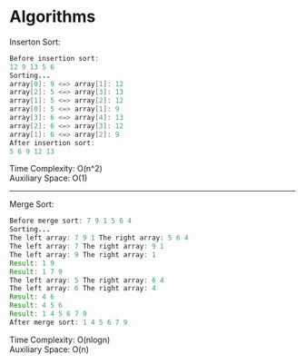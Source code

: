 # Algorithms
Inserton Sort:
```java
Before insertion sort:
12 9 13 5 6 
Sorting...
array[0]: 9 <=> array[1]: 12
array[2]: 5 <=> array[3]: 13
array[1]: 5 <=> array[2]: 12
array[0]: 5 <=> array[1]: 9
array[3]: 6 <=> array[4]: 13
array[2]: 6 <=> array[3]: 12
array[1]: 6 <=> array[2]: 9
After insertion sort:
5 6 9 12 13 
```
Time Complexity: O(n^2)  
Auxiliary Space: O(1)  

---  

Merge Sort:  
```java
Before merge sort: 7 9 1 5 6 4 
Sorting...
The left array: 7 9 1 The right array: 5 6 4 
The left array: 7 The right array: 9 1 
The left array: 9 The right array: 1 
Result: 1 9 
Result: 1 7 9 
The left array: 5 The right array: 6 4 
The left array: 6 The right array: 4 
Result: 4 6 
Result: 4 5 6 
Result: 1 4 5 6 7 9 
After merge sort: 1 4 5 6 7 9 
```   
Time Complexity: O(nlogn)  
Auxiliary Space: O(n)  